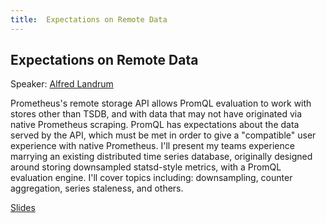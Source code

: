 ```yaml
---
title:  Expectations on Remote Data
---
```


## Expectations on Remote Data

Speaker: [Alfred Landrum](/2019-munich/speakers/alfred-landrum/)

Prometheus's remote storage API allows PromQL evaluation to work with stores other than TSDB, and with data that may not have originated via native Prometheus scraping. PromQL has expectations about the data served by the API, which must be met in order to give a "compatible" user experience with native Prometheus.  I'll present my teams experience marrying an existing distributed time series database, originally designed around storing downsampled statsd-style metrics, with a PromQL evaluation engine. I'll cover topics including: downsampling, counter aggregation, series staleness, and others. 

[Slides](/2019-munich/slides/expectations-on-remote-data.pdf)
